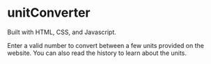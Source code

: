 # unitConverter

Built with HTML, CSS, and Javascript.

Enter a valid number to convert between a few units provided on the website. You can also read the history to learn about the units.
